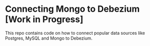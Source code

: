 # Connecting Mongo to Debezium [Work in Progress] 
This repo contains code on how to connect popular data sources like Postgres, MySQL and Mongo to Debezium.
